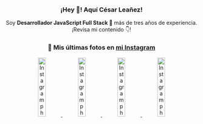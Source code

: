 <div align="center">

<h3>¡Hey 👋! Aquí César Leañez!</h3>

<p>Soy <strong>Desarrollador JavaScript Full Stack 🚀</strong> más de tres años de experiencia.<br />¡Revisa mi contenido 👇!</p>

### 📸 Mis últimas fotos en [mi Instagram](https://instagram.com/cesarsoftware.dev)


<a href='https://instagram.com/p/DNo_bfvu6ig' target='_blank'>
  <img width='20%' src='https://scontent.cdninstagram.com/v/t51.82787-15/535956815_17929139298097059_6575882262154849022_n.jpg?stp=dst-jpg_e15_tt6&_nc_cat=111&ig_cache_key=MzcwNDQ4OTY1OTk1NTEyODQ4MA%3D%3D.3-ccb1-7&ccb=1-7&_nc_sid=58cdad&efg=eyJ2ZW5jb2RlX3RhZyI6InhwaWRzLjcyMHgxMjgwLnNkci5DMyJ9&_nc_ohc=aw7Pgp-C1B4Q7kNvwEm9_My&_nc_oc=AdndzLMa9TXJN_FuxH7hx-mYZuCryqTfQpqbw5QXluxH7WrwvpEs7grBJVdzSOS1XJo&_nc_ad=z-m&_nc_cid=0&_nc_zt=23&_nc_ht=scontent.cdninstagram.com&_nc_gid=EuSitoRBHeESjp6RghRoUg&oh=00_AfZ4ESk7dya5RR15FhlwH1r-IFYwAJ6a_5Hxq0yteB8d2g&oe=68DFBDFB' alt='Instagram photo' />
</a>
<a href='https://instagram.com/p/DKcTQWgxLum' target='_blank'>
  <img width='20%' src='https://instagram.fcmn2-1.fna.fbcdn.net/v/t51.2885-15/503849034_17919602952097059_4092165478866362923_n.jpg?stp=dst-jpg_e35_tt6&efg=eyJ2ZW5jb2RlX3RhZyI6IkZFRUQuaW1hZ2VfdXJsZ2VuLjE0NDB4MTQ0NS5zZHIuZjc1NzYxLmRlZmF1bHRfaW1hZ2UuYzIifQ&_nc_ht=instagram.fcmn2-1.fna.fbcdn.net&_nc_cat=103&_nc_oc=Q6cZ2QGWK0BUSOMj-jAg-guKjifTZ0zLLAmXmau3u6OoP3XUO4eAOQwmuewvq_yrEetAxgA&_nc_ohc=S-poRb5wQXIQ7kNvwEZqpwR&_nc_gid=EuSitoRBHeESjp6RghRoUg&edm=ACWDqb8BAAAA&ccb=7-5&ig_cache_key=MzY0Njg3NDQ4NDgzMDY4MjAyMg%3D%3D.3-ccb7-5&oh=00_AfZGiDKfKkpDeorL-WItFs2-i0GKzIi0Pz31ZMFuNt7kaA&oe=68DFAAE5&_nc_sid=ee9879' alt='Instagram photo' />
</a>
<a href='https://instagram.com/p/DKcTCZnuO-S' target='_blank'>
  <img width='20%' src='https://scontent.cdninstagram.com/v/t51.75761-15/503168549_17919602796097059_3346483577265803486_n.jpg?stp=dst-jpg_e15_tt6&_nc_cat=105&ig_cache_key=MzY0Njg3MzUyNjA5NTkwMDU2Mg%3D%3D.3-ccb1-7&ccb=1-7&_nc_sid=58cdad&efg=eyJ2ZW5jb2RlX3RhZyI6InhwaWRzLjE5MTZ4MTA3OC5zZHIuQzMifQ%3D%3D&_nc_ohc=7zjES2GybLcQ7kNvwEoEldg&_nc_oc=AdlJuAlFd6QU6IhPQqCdyrUmAOqkcgois0aSf0pKNblvEMC7vqEzLBkfYaQEiAIf3Tg&_nc_ad=z-m&_nc_cid=0&_nc_zt=23&_nc_ht=scontent.cdninstagram.com&_nc_gid=EuSitoRBHeESjp6RghRoUg&oh=00_Afac9-DreWVFN4xuTApju39X1mWkvVAt1H3-WPzAgqklSA&oe=68DFB163' alt='Instagram photo' />
</a>
<a href='https://instagram.com/p/DIt9Oknp-PZ' target='_blank'>
  <img width='20%' src='https://instagram.fcmn2-1.fna.fbcdn.net/v/t51.2885-15/491444712_17914409433097059_55076089485466172_n.jpg?stp=dst-jpg_e35_tt6&efg=eyJ2ZW5jb2RlX3RhZyI6IkZFRUQuaW1hZ2VfdXJsZ2VuLjU1MngzNDEuc2RyLmY3NTc2MS5kZWZhdWx0X2ltYWdlLmMyIn0&_nc_ht=instagram.fcmn2-1.fna.fbcdn.net&_nc_cat=103&_nc_oc=Q6cZ2QGWK0BUSOMj-jAg-guKjifTZ0zLLAmXmau3u6OoP3XUO4eAOQwmuewvq_yrEetAxgA&_nc_ohc=uJ0tbOHcVxIQ7kNvwG-bYff&_nc_gid=EuSitoRBHeESjp6RghRoUg&edm=ACWDqb8BAAAA&ccb=7-5&ig_cache_key=MzYxNTgxNTM1ODA3ODI0Nzg5Nw%3D%3D.3-ccb7-5&oh=00_AfaQvL9KRTaKps1EobPlPvlicOFmef3TGHXcLL2aEDAXcw&oe=68DF9EEB&_nc_sid=ee9879' alt='Instagram photo' />
</a>

</div>
